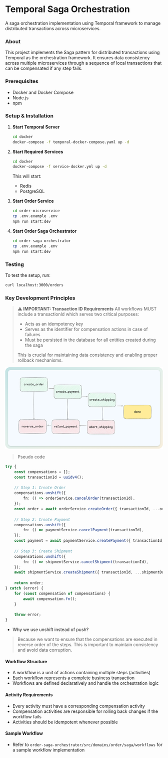 # Temporal Saga Orchestration

A saga orchestration implementation using Temporal framework to manage distributed transactions across microservices.

### About

This project implements the Saga pattern for distributed transactions using Temporal as the orchestration framework. It ensures data consistency across multiple microservices through a sequence of local transactions that can be compensated if any step fails.

### Prerequisites

- Docker and Docker Compose
- Node.js
- npm

### Setup & Installation

1. **Start Temporal Server**
   ```bash
   cd docker
   docker-compose -f temporal-docker-compose.yaml up -d
   ```

2. **Start Required Services**
   ```bash
   cd docker
   docker-compose -f service-docker.yml up -d
   ```
   This will start:
   - Redis
   - PostgreSQL

3. **Start Order Service**
   ```bash
   cd order-microservice
   cp .env.example .env
   npm run start:dev
   ```

4. **Start Order Saga Orchestrator**
   ```bash
   cd order-saga-orchestrator
   cp .env.example .env
   npm run start:dev
   ```

### Testing

To test the setup, run:
```bash
curl localhost:3000/orders
```

### Key Development Principles

> **⚠️ IMPORTANT: Transaction ID Requirements**
> All workflows MUST include a transactionId which serves two critical purposes:
> - Acts as an idempotency key
> - Serves as the identifier for compensation actions in case of failures
> - Must be persisted in the database for all entities created during the saga
> 
> This is crucial for maintaining data consistency and enabling proper rollback mechanisms.

![saga-workflow](/images/workflow-sample.png)
> Pseudo code
```ts
try {
    const compensations = [];
    const transactionId = uuidv4();

    // Step 1: Create Order
    compensations.unshift({
        fn: () => orderService.cancelOrder(transactionId),
    });
    const order = await orderService.createOrder({ transactionId, ...orderData });

    // Step 2: Create Payment
    compensations.unshift({
        fn: () => paymentService.cancelPayment(transactionId),
    });
    const payment = await paymentService.createPayment({ transactionId, ...paymentData });

    // Step 3: Create Shipment
    compensations.unshift({
        fn: () => shipmentService.cancelShipment(transactionId),
    });
    await shipmentService.createShipment({ transactionId, ...shipmentData });

    return order;
} catch (error) {
    for (const compensation of compensations) {
        await compensation.fn();
    }

    throw error;
}
```

- Why we use unshift instead of push?
> Because we want to ensure that the compensations are executed in reverse order of the steps. This is important to maintain consistency and avoid data corruption.

#### Workflow Structure
- A workflow is a unit of actions containing multiple steps (activities)
- Each workflow represents a complete business transaction
- Workflows are defined declaratively and handle the orchestration logic

#### Activity Requirements
- Every activity must have a corresponding compensation activity
- Compensation activities are responsible for rolling back changes if the workflow fails
- Activities should be idempotent whenever possible

#### Sample Workflow
- Refer to `order-saga-orchestrator/src/domains/order/saga/workflows` for a sample workflow implementation
